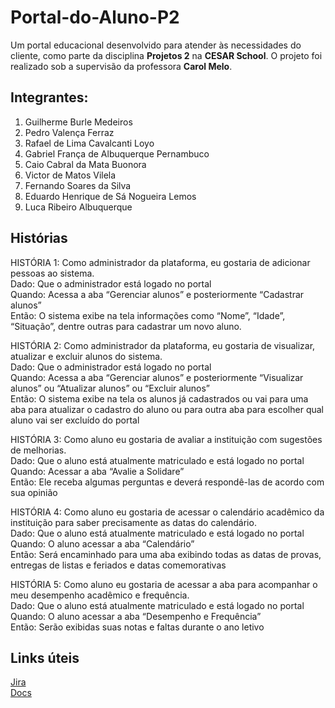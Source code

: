 # Portal-do-Aluno-P2
Um portal educacional desenvolvido para atender às necessidades do cliente, como parte da disciplina **Projetos 2** na **CESAR School**. O projeto foi realizado sob a supervisão da professora **Carol Melo**.

## Integrantes:
1. Guilherme Burle Medeiros
2. Pedro Valença Ferraz
3. Rafael de Lima Cavalcanti Loyo
4. Gabriel França de Albuquerque Pernambuco
5. Caio Cabral da Mata Buonora
6. Victor de Matos Vilela
7. Fernando Soares da Silva
8. Eduardo Henrique de Sá Nogueira Lemos
9. Luca Ribeiro Albuquerque

## Histórias 
HISTÓRIA 1: Como administrador da plataforma, eu gostaria de adicionar pessoas ao sistema. <br>
Dado: Que o administrador está logado no portal <br>
Quando: Acessa a aba “Gerenciar alunos” e posteriormente “Cadastrar alunos” <br>
Então: O sistema exibe na tela informações como “Nome”, “Idade”, “Situação”, dentre outras para cadastrar um novo aluno. <br>

HISTÓRIA  2: Como administrador da plataforma, eu gostaria de visualizar, atualizar e excluir alunos do sistema. <br>
Dado: Que o administrador está logado no portal <br>
Quando: Acessa a aba “Gerenciar alunos” e posteriormente “Visualizar alunos” ou “Atualizar alunos” ou “Excluir alunos” <br>
Então: O sistema exibe na tela os alunos já cadastrados ou vai para uma aba para atualizar o cadastro do aluno ou para outra aba para escolher qual aluno vai ser excluído do portal <br>

HISTÓRIA 3: Como aluno eu gostaria de avaliar a instituição com sugestões de melhorias. <br>
Dado: Que o aluno está atualmente matriculado e está logado no portal <br>
Quando: Acessar a aba “Avalie a Solidare”  <br>
Então: Ele receba algumas perguntas e deverá respondê-las de acordo com sua opinião <br>

HISTÓRIA 4: Como aluno eu gostaria de acessar o calendário acadêmico da instituição para saber precisamente as datas do calendário. <br>
Dado: Que o aluno está atualmente matriculado e está logado no portal <br>
Quando: O aluno acessar a aba “Calendário” <br>
Então: Será encaminhado para uma aba exibindo todas as datas de provas, entregas de listas e feriados e datas comemorativas <br>

HISTÓRIA 5: Como aluno eu gostaria de acessar a aba para acompanhar o meu desempenho acadêmico e frequência. <br>
Dado: Que o aluno está atualmente matriculado e está logado no portal <br>
Quando: O aluno acessar a aba “Desempenho e Frequência” <br>
Então: Serão exibidas suas notas e faltas durante o ano letivo  <br>


 ## Links úteis
 [Jira](https://projeto2grupo10.atlassian.net/jira/software/projects/KAN/boards/1/backlog?assignee=712020%3A5102e8eb-4036-4150-8d35-bdcf805d24b4%2Cunassigned&atlOrigin=eyJpIjoiNTRhZjVmMDFjZjEwNDhkMmI5NGJkYzUxNjRmZjI5MzUiLCJwIjoiaiJ9) <br>
 [Docs](https://docs.google.com/document/d/1Kb8RnBP_5Gz-eml2weoGkFe5UCOAMaLPehDUtYEnm3E/edit?tab=t.0)
